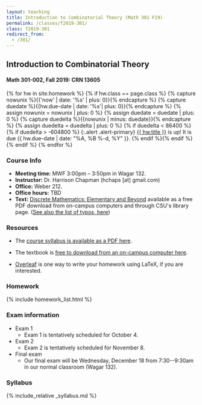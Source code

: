 ```yaml
---
layout: teaching
title: Introduction to Combinatorial Theory (Math 301 F19)
permalink: /classes/f2019-301/
class: f2019-301
redirect_from:
  - /301/
---
```


## Introduction to Combinatorial Theory
#### Math 301-002, Fall 2019: CRN 13605

{% for hw in site.homework %}
{% if hw.class == page.class %}
{% capture nowunix %}{{'now' | date: '%s' | plus: 0}}{% endcapture %}
{% capture duedate %}{{hw.due-date | date: '%s'| plus: 0}}{% endcapture %}
{% assign nowunix = nowunix | plus: 0 %}
{% assign duedate = duedate | plus: 0 %}
{% capture duedelta %}{{nowunix | minus: duedate}}{% endcapture %}
{% assign duedelta = duedelta | plus: 0 %}
{% if duedelta < 86400 %}{% if duedelta > -604800 %}
{:.alert .alert-primary}
<a class="alert-link" href="{{ hw.url }}">{{ hw.title }}</a> is up!
It is due {{ hw.due-date | date: "%A, %B %-d, %Y" }}.
{% endif %}{% endif %}{% endif %}
{% endfor %}

### Course Info
+ **Meeting time:** MWF 3:00pm &ndash; 3:50pm in Wagar 132.
+ **Instructor:** Dr. Harrison Chapman (hchaps [at] gmail.com)
+ **Office:** Weber 212.
+ **Office hours:** TBD
+ **Text:** [Discrete Mathematics: Elementary and Beyond](https://link.springer.com/10.1007/b97469) available as a free PDF download from on-campus computers and through CSU's library page. ([See also the list of typos, here](https://www.math.colostate.edu/~adams/teaching/TyposMath301.pdf))

### Resources

+   The [course syllabus is available as a PDF
    here](chapman_301_f19_syllabus.pdf).

+   The textbook is [free to download from an on-campus computer
    here](https://link.springer.com/10.1007/b97469).

+   [Overleaf](https://www.overleaf.com/) is one way to write your homework using LaTeX,
    if you are interested.
  
### Homework

{% include homework_list.html %}

### Exam information

+   Exam 1
    + Exam 1 is tentatively scheduled for October 4.
+   Exam 2
    + Exam 2 is tentatively scheduled for November 8.
+   Final exam
    + Our final exam will be Wednesday, December 18 from 7:30--9:30am in our normal classroom (Wagar 132).

### Syllabus

{% include_relative _syllabus.md %}
